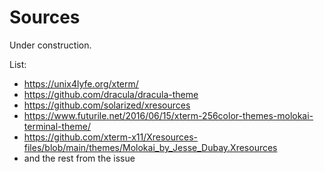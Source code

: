# Sources

Under construction.

List:
* https://unix4lyfe.org/xterm/
* https://github.com/dracula/dracula-theme
* https://github.com/solarized/xresources
* https://www.futurile.net/2016/06/15/xterm-256color-themes-molokai-terminal-theme/
* https://github.com/xterm-x11/Xresources-files/blob/main/themes/Molokai_by_Jesse_Dubay.Xresources
* and the rest from the issue
